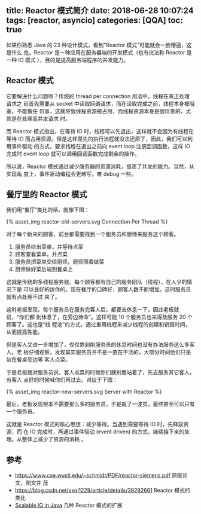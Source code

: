 title: Reactor 模式简介
date: 2018-06-28 10:07:24
tags: [reactor, asyncio]
categories: [QQA]
toc: true
---

如果你熟悉 Java 的 23 种设计模式，看到“Reactor 模式”可能就会一脸懵逼，这是什么
鬼。Reactor 是一种应用在服务器端的开发模式（也有说法称 Reactor 是一种 IO 模式
），目的是提高服务端程序的并发能力。

## Reactor 模式

它要解决什么问题呢？传统的 thread per connection 用法中，线程在真正处理请求之
前首先需要从 socket 中读取网络请求，而在读取完成之前，线程本身被阻塞，不能做任
何事，这就导致线程资源被占用，而线程资源本身是很珍贵的，尤其是在处理高并发请求
时。

而 Reactor 模式指出，在等待 IO 时，线程可以先退出，这样就不会因为有线程在等待
IO 而占用资源。但是这样原先的执行流程就没法还原了，因此，我们可以利用事件驱动
的方式，要求线程在退出之前向 event loop 注册回调函数，这样 IO 完成时 event
loop 就可以调用回调函数完成剩余的操作。

所以说，Reactor 模式通过减少服务器的资源消耗，提高了并发的能力。当然，从实现角
度上，事件驱动编程会更难写，难 debug 一些。

## 餐厅里的 Reactor 模式

我们用“餐厅”类比的话，就像下图：

{% asset_img reactor-old-servers.svg Connection Per Thread %}

对于每个新来的顾客，前台都需要找到一个服务员和厨师来服务这个顾客。

1. 服务员给出菜单，并等待点菜
2. 顾客查看菜单，并点菜
3. 服务员把菜单交给厨师，厨师照着做菜
4. 厨师做好菜后端到餐桌上

这就是传统的多线程服务器。每个顾客都有自己的服务团队（线程），在人少的情况下是
可以良好的运作的。现在餐厅的口碑好，顾客人数不断增加，这时服务员就有点处理不过
来了。

这时老板发现，每个服务员在服务完客人后，都要去休息一下，因此老板就说，“你们都
别休息了，在旁边待命”。这样可能 10 个服务员也来得及服务 20 个顾客了。这也是“线
程池”的方式，通过重用线程来减少线程的创建和销毁时间，从而提高性能。

但是客人又进一步增加了，仅仅靠剥削服务员的休息时间也没有办法服务这么多客人。老
板仔细观察，发现其实服务员并不是一直在干活的，大部分时间他们只是站在餐桌旁边等
客人点菜。

于是老板就对服务员说，客人点菜的时候你们就别傻站着了，先去服务其它客人，有客人
点好的时候喊你们再过去。对应于下图：

{% asset_img reactor-new-servers.svg Server with Reactor %}

最后，老板发现根本不需要那么多的服务员，于是裁了一波员，最终甚至可以只有一个服务员。

这就是 Reactor 模式的核心思想：减少等待。当遇到需要等待 IO 时，先释放资源，而
在 IO 完成时，再通过事件驱动 (event driven) 的方式，继续接下来的处理。从整体上减少了资源的消耗
。


## 参考

- https://www.cse.wustl.edu/~schmidt/PDF/reactor-siemens.pdf 原版论文，图文并
    茂
- https://blog.csdn.net/xxqi1229/article/details/39292661 Reactor 模式的类比
- [Scalable IO in Java](http://www.cnblogs.com/luxiaoxun/p/4331110.html) 几种
    Reactor 模式的扩展
